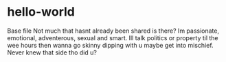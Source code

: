 # hello-world
Base file 
Not much that hasnt already been shared is there? 
Im passionate, emotional, adventerous, sexual and smart. 
Ill talk politics or property til the wee hours then wanna go skinny dipping with u 
maybe get into mischief.
Never knew that side tho did u? 
